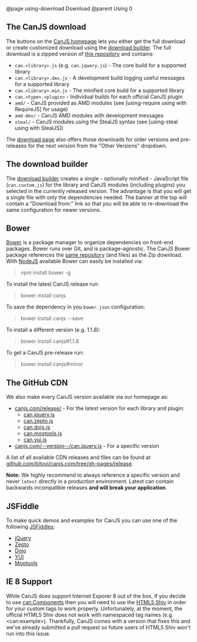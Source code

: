 @page using-download Download
@parent Using 0


## The CanJS download

The buttons on the [CanJS homepage](http://canjs.com) lets you either get the full download or create customized download using the
[download builder](#section_Thedownloadbuilder). The full download is a zipped version of [this repository](https://github.com/bitovi/canjs.com)
and contains:

- `can.<library>.js` (e.g. `can.jquery.js`) - The core build for a supported library
- `can.<library>.dev.js` - A development build logging useful messages for a supported library
- `can.<library>.min.js` - The minified core build for a supported library
- `can.<type>.<plugin>` - Individual builds for each official CanJS plugin
- `amd/` - CanJS provided as AMD modules (see [using-require using with RequireJS] for usage)
- `amd-dev/` - CanJS AMD modules with development messages
- `steal/` - CanJS modules using the StealJS syntax (see [using-steal using with StealJS])

The [download page](http://canjs.com/download.html) also offers those downloads for older versions and pre-releases for the next version from the "Other Versions" dropdown.


## The download builder

The [download builder](http://canjs.com/download.html) creates a single - optionally minified - JavaScript
file (`can.custom.js`) for the library and CanJS modules (including plugins) you selected in the currently released version.
The advantage is that you will get a single file with only the dependencies needed. The banner at the top will
contain a "Download from:" link so that you will be able to re-download the same configuration for newer versions.


## Bower

[Bower](http://bower.io/) is a package manager to organize dependencies on front-end packages. Bower runs over Git, and is package-agnostic. The CanJS Bower package references the [same repository](https://github.com/bitovi/canjs.com)
(and files) as the Zip download. With [NodeJS](http://nodejs.org) available Bower can easily be installed via:

> npm install bower -g

To install the latest CanJS release run:

> bower install canjs

To save the dependency in you `bower.json` configuration:

> bower install canjs --save

To install a different version (e.g. 1.1.8):

> bower install canjs#1.1.8

To get a CanJS pre-release run:

> bower install canjs#minor


## The GitHub CDN

We also make every CanJS version available via our homepage as:

- [canjs.com/release/](http://canjs.com/release/latest/can.jquery.js) - For the latest version for each library and plugin:
    - [can.jquery.js](http://canjs.com/release/latest/can.jquery.js)
    - [can.zepto.js](http://canjs.com/release/latest/can.zepto.js)
    - [can.dojo.js](http://canjs.com/release/latest/can.dojo.js)
    - [can.mootools.js](http://canjs.com/release/latest/can.mootools.js)
    - [can.yui.js](http://canjs.com/release/latest/can.yui.js)
- [canjs.com/--version--/can.jquery.js](http://canjs.com/release/2.0.0/can.jquery.js) - For a specific version

A list of all available CDN releases and files can be found at [github.com/bitovi/canjs.com/tree/gh-pages/release](https://github.com/bitovi/canjs.com/tree/gh-pages/release).

__Note:__ We highly recommend to always reference a specific version and never `latest` directly in a production environment.
Latest can contain backwards incompatible releases __and will break your application__.


## JSFiddle

To make quick demos and examples for CanJS you can use one of the following [JSFiddles](http://jsfiddle.com):

  - [jQuery](http://jsfiddle.net/donejs/qYdwR/)
  - [Zepto](http://jsfiddle.net/donejs/7Yaxk/)
  - [Dojo](http://jsfiddle.net/donejs/9x96n/)
  - [YUI](http://jsfiddle.net/donejs/w6m73/)
  - [Mootools](http://jsfiddle.net/donejs/mnNJX/)


## IE 8 Support

While CanJS does support Internet Exporer 8 out of the box, if you decide
to use [can.Components](/docs/can.Component.html) then you will need to use the [HTML5 Shiv](https://github.com/aFarkas/html5shiv)
in order for your custom tags to work properly. Unfortunately, at the moment, the official HTML5 Shiv
does not work with namespaced tag names (e.g. &lt;can:example&gt;). Thankfully, CanJS comes with a version that
fixes this and we've already submitted a pull request so future users of HTML5 Shiv won't run into this issue.
